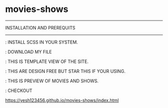 # movies-shows

******************
INSTALLATION AND PREREQUITS
******************

: INSTALL SCSS IN YOUR SYSTEM.

: DOWNLOAD MY FILE

: THIS IS TEMPLATE VIEW OF THE SITE.

: THIS ARE DESIGN FREE BUT STAR THIS IF YOUR USING.

: THIS IS PREVIEW OF MOVIES AND SHOWS.

: CHECKOUT

https://yesh123456.github.io/movies-shows/index.html
